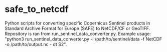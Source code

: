 # safe_to_netcdf
Python scripts for converting specific Copernicus Sentinel products in Standard Archive Format for Europe (SAFE) to NetCDF/CF or GeoTIFF.
Repository is ran from run_sentinel_data_converter.py.
Example usage:
"python3 run_sentinel_data_converter.py -i /path/to/sentinel/data -f NetCDF -o /path/to/output.nc - dt S2".
